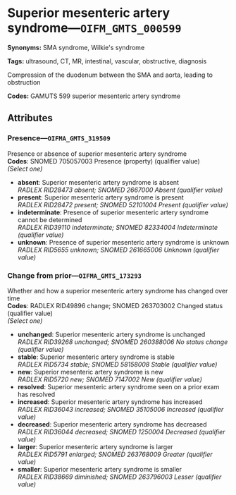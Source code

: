 # Superior mesenteric artery syndrome—`OIFM_GMTS_000599`

**Synonyms:** SMA syndrome, Wilkie's syndrome

**Tags:** ultrasound, CT, MR, intestinal, vascular, obstructive, diagnosis

Compression of the duodenum between the SMA and aorta, leading to obstruction

**Codes:** GAMUTS 599 superior mesenteric artery syndrome

## Attributes

### Presence—`OIFMA_GMTS_319509`

Presence or absence of superior mesenteric artery syndrome  
**Codes**: SNOMED 705057003 Presence (property) (qualifier value)  
*(Select one)*

- **absent**: Superior mesenteric artery syndrome is absent  
_RADLEX RID28473 absent; SNOMED 2667000 Absent (qualifier value)_
- **present**: Superior mesenteric artery syndrome is present  
_RADLEX RID28472 present; SNOMED 52101004 Present (qualifier value)_
- **indeterminate**: Presence of superior mesenteric artery syndrome cannot be determined  
_RADLEX RID39110 indeterminate; SNOMED 82334004 Indeterminate (qualifier value)_
- **unknown**: Presence of superior mesenteric artery syndrome is unknown  
_RADLEX RID5655 unknown; SNOMED 261665006 Unknown (qualifier value)_

### Change from prior—`OIFMA_GMTS_173293`

Whether and how a superior mesenteric artery syndrome has changed over time  
**Codes**: RADLEX RID49896 change; SNOMED 263703002 Changed status (qualifier value)  
*(Select one)*

- **unchanged**: Superior mesenteric artery syndrome is unchanged  
_RADLEX RID39268 unchanged; SNOMED 260388006 No status change (qualifier value)_
- **stable**: Superior mesenteric artery syndrome is stable  
_RADLEX RID5734 stable; SNOMED 58158008 Stable (qualifier value)_
- **new**: Superior mesenteric artery syndrome is new  
_RADLEX RID5720 new; SNOMED 7147002 New (qualifier value)_
- **resolved**: Superior mesenteric artery syndrome seen on a prior exam has resolved  
- **increased**: Superior mesenteric artery syndrome has increased  
_RADLEX RID36043 increased; SNOMED 35105006 Increased (qualifier value)_
- **decreased**: Superior mesenteric artery syndrome has decreased  
_RADLEX RID36044 decreased; SNOMED 1250004 Decreased (qualifier value)_
- **larger**: Superior mesenteric artery syndrome is larger  
_RADLEX RID5791 enlarged; SNOMED 263768009 Greater (qualifier value)_
- **smaller**: Superior mesenteric artery syndrome is smaller  
_RADLEX RID38669 diminished; SNOMED 263796003 Lesser (qualifier value)_